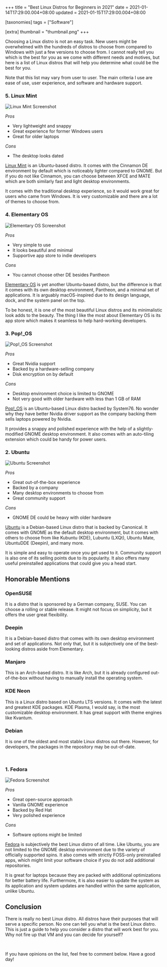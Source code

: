 +++
title = "Best Linux Distros for Beginners in 2021"
date = 2021-01-14T17:29:00.004+08:00
updated = 2021-01-15T17:29:00.004+08:00

[taxonomies]
tags = ["Software"]

[extra]
thumbnail = "thumbnail.png"
+++

Choosing a Linux distro is not an easy task. New users might be overwhelmed with the hundreds of distros to choose from compared to Windows with just a few versions to choose from. I cannot really tell you which is the best for you as we come with different needs and motives, but here is a list of Linux distros that will help you determine what could be the best for you.<!-- more -->

Note that this list may vary from user to user. The main criteria I use are ease of use, user experience, and software and hardware support.

### 5. Linux Mint

![Linux Mint Screenshot](linux-mint.png)

*Pros*

* Very lightweight and snappy
* Great experience for former Windows users
* Great for older laptops

*Cons*

* The desktop looks dated

[Linux Mint](https://linuxmint.com/) is an Ubuntu-based distro. It comes with the Cinnamon DE environment by default which is noticeably lighter compared to GNOME. But if you do not like Cinnamon, you can choose between XFCE and MATE which are both similarly fast and light desktop environments.

It comes with the traditional desktop experience, so it would work great for users who came from Windows. It is very customizable and there are a lot of themes to choose from.

### 4. Elementary OS

![Elementary OS Screenshot](elementary-os.png)

*Pros*

* Very simple to use
* It looks beautiful and minimal
* Supportive app store to indie developers

*Cons*

* You cannot choose other DE besides Pantheon

[Elementary OS](https://elementary.io/) is yet another Ubuntu-based distro, but the difference is that it comes with its own desktop environment, Pantheon, and a minimal set of applications. It is arguably macOS-inspired due to its design language, dock, and the system panel on the top.

To be honest, it is one of the most beautiful Linux distros and its minimalistic look adds to the beauty. The thing I like the most about Elementary OS is its app store which makes it seamless to help hard-working developers.

### 3. Pop!_OS

![Pop!_OS Screenshot](pop-os.jpeg)

*Pros*

* Great Nvidia support
* Backed by a hardware-selling company
* Disk encryption on by default

*Cons*

* Desktop environment choice is limited to GNOME
* Not very good with older hardware with less than 1 GB of RAM

[Pop!_OS](https://pop.system76.com/) is an Ubuntu-based Linux distro backed by System76. No wonder why they have better Nvidia driver support as the company backing them sells laptops powered by Nvidia.

It provides a snappy and polished experience with the help of a slightly-modified GNOME desktop environment. It also comes with an auto-tiling extension which could be handy for power users.

### 2. Ubuntu

![Ubuntu Screenshot](ubuntu.png)

*Pros*

* Great out-of-the-box experience
* Backed by a company
* Many desktop environments to choose from
* Great community support

*Cons*

* GNOME DE could be heavy with older hardware

[Ubuntu](https://ubuntu.com/) is a Debian-based Linux distro that is backed by Canonical. It comes with GNOME as the default desktop environment, but it comes with others to choose from like Kubuntu (KDE), Lubuntu (LXQt), Ubuntu Mate, UbuntuDDE (Deepin), and many more.

It is simple and easy to operate once you get used to it. Community support is also one of its selling points due to its popularity. It also offers many useful preinstalled applications that could give you a head start.

## Honorable Mentions

### OpenSUSE

It is a distro that is sponsored by a German company, SUSE. You can choose a rolling or stable release. It might not focus on simplicity, but it offers the user great flexibility.

### Deepin

It is a Debian-based distro that comes with its own desktop environment and set of applications. Not only that, but it is subjectively one of the best-looking distros aside from Elementary.

### Manjaro

This is an Arch-based distro. It is like Arch, but it is already configured out-of-the-box without having to manually install the operating system.

### KDE Neon

This is a Linux distro based on Ubuntu LTS versions. It comes with the latest and greatest KDE packages. KDE Plasma, I would say, is the most customizable desktop environment. It has great support with theme engines like Kvantum.

### Debian

It is one of the oldest and most stable Linux distros out there. However, for developers, the packages in the repository may be out-of-date.

<br>

### 1. Fedora

![Fedora Screenshot](fedora.png)

*Pros*

* Great open-source approach
* Vanilla GNOME experience
* Backed by Red Hat
* Very polished experience

*Cons*

* Software options might be limited

[Fedora](https://fedoraproject.org/) is subjectively the best Linux distro of all time. Like Ubuntu, you are not limited to the GNOME desktop environment due to the variety of officially supported spins. It also comes with strictly FOSS-only preinstalled apps, which might limit your software choice if you do not add additional repositories.

It is great for laptops because they are packed with additional optimizations for better battery life. Furthermore, it is also easier to update the system as its application and system updates are handled within the same application, unlike Ubuntu.

## Conclusion

There is really no best Linux distro. All distros have their purposes that will serve a specific person. No one can tell you what is the best Linux distro. This is just a guide to help you consider a distro that will work best for you. Why not fire up that VM and you can decide for yourself?

<br>

If you have opinions on the list, feel free to comment below. Have a good day!

